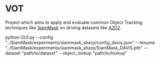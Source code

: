 # VOT
Project which aims to apply and evaluate common Object Tracking techniques like [SiamMask](https://github.com/foolwood/SiamMask) on driving datasets like [A2D2](https://www.a2d2.audi/a2d2/en.html).

python GUI.py --config "../SiamMask/experiments/siammask_sharp/config_davis.json" --resume "../SiamMask/experiments/siammask_sharp/SiamMask_DAVIS.pth" --dataset "path/to/dataset" --object_lookup "path/to/lookup"
